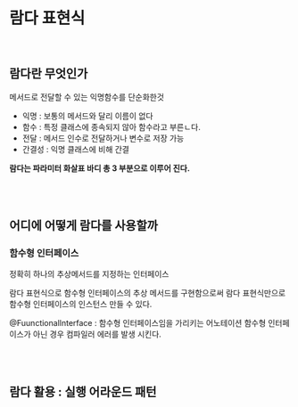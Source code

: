 # 람다 표현식

<br/>

## 람다란 무엇인가

메서드로 전달할 수 있는 익명함수를 단순화한것

- 익명 : 보통의 메서드와 달리 이름이 없다
- 함수 : 특정 클래스에 종속되지 않아 함수라고 부른ㄴ다.
- 전달 : 메서드 인수로 전달하거나 변수로 저장 가능
- 간결성 : 익명 클래스에 비해 간결

**람다는 파라미터 화살표 바디 총 3 부분으로 이루어 진다.**

<br/>

<br/>

## 어디에 어떻게 람다를 사용할까

### 함수형 인터페이스

정확히 하나의 추상메서드를 지정하는 인터페이스

람다 표현식으로 함수형 인터페이스의 추상 메서드를 구현함으로써 람다 표현식만으로 함수형 인터페이스의 인스턴스 만들 수 있다.



@Fuunctionallnterface : 함수형 인터페이스임을 가리키는 어노테이션 함수형 인터페이스가 아닌 경우 컴파일러 에러를 발생 시킨다.

<br/>

<br/>

## 람다 활용 : 실행 어라운드 패턴